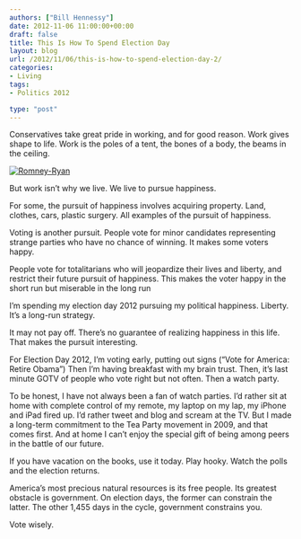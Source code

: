 ```yaml
---
authors: ["Bill Hennessy"]
date: 2012-11-06 11:00:00+00:00
draft: false
title: This Is How To Spend Election Day
layout: blog
url: /2012/11/06/this-is-how-to-spend-election-day-2/
categories:
- Living
tags:
- Politics 2012

type: "post"
---
```


Conservatives take great pride in working, and for good reason. Work gives shape to life. Work is the poles of a tent, the bones of a body, the beams in the ceiling. 

[![Romney-Ryan](https://ludicrite.files.wordpress.com/2012/11/romney-ryan_thumb.jpg)
](https://ludicrite.files.wordpress.com/2012/11/romney-ryan.jpg)

But work isn’t why we live. We live to pursue happiness. 

For some, the pursuit of happiness involves acquiring property. Land, clothes, cars, plastic surgery. All examples of the pursuit of happiness.

Voting is another pursuit. People vote for minor candidates representing strange parties who have no chance of winning. It makes some voters happy.

People vote for totalitarians who will jeopardize their lives and liberty, and restrict their future pursuit of happiness. This makes the voter happy in the short run but miserable in the long run

I’m spending my election day 2012 pursuing my political happiness. Liberty. It’s a long-run strategy. 

It may not pay off. There’s no guarantee of realizing happiness in this life. That makes the pursuit interesting. 

For Election Day 2012, I’m voting early, putting out signs (“Vote for America: Retire Obama”) Then I’m having breakfast with my brain trust. Then, it’s last minute GOTV of people who vote right but not often. Then a watch party.

To be honest, I have not always been a fan of watch parties. I’d rather sit at home with complete control of my remote, my laptop on my lap, my iPhone and iPad fired up. I’d rather tweet and blog and scream at the TV. But I made a long-term commitment to the Tea Party movement in 2009, and that comes first. And at home I can’t enjoy the special gift of being among peers in the battle of our future.

If you have vacation on the books, use it today. Play hooky. Watch the polls and the election returns. 

America’s most precious natural resources is its free people. Its greatest obstacle is government. On election days, the former can constrain the latter. The other 1,455 days in the cycle, government constrains you.

Vote wisely.
